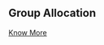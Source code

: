 ## Group Allocation

[Know More](https://github.com/SAshwini-KC/Group-allocation/blob/master/Report.pdf)
